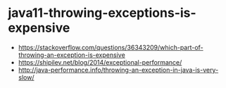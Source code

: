 # java11-throwing-exceptions-is-expensive

* https://stackoverflow.com/questions/36343209/which-part-of-throwing-an-exception-is-expensive
* https://shipilev.net/blog/2014/exceptional-performance/
* http://java-performance.info/throwing-an-exception-in-java-is-very-slow/